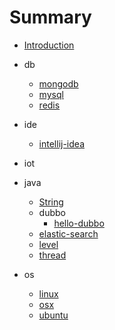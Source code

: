 # Summary
- [Introduction](README.md)

- db
  - [mongodb](./db/mongodb.md)
  - [mysql](./db/mysql.md)
  - [redis](./db/redis.md)
- ide
  - [intellij-idea](./ide/intellij-idea.md)
- iot
- java
  - [String](./java/String.md)
  - dubbo
    - [hello-dubbo](./java/dubbo/hello-dubbo.md)
  - [elastic-search](./java/elastic-search.md)
  - [level](./java/level.md)
  - [thread](./java/thread.md)
- os
  - [linux](./os/linux.md)
  - [osx](./os/osx.md)
  - [ubuntu](./os/ubuntu.md)
